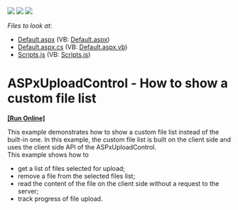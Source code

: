<!-- default badges list -->
![](https://img.shields.io/endpoint?url=https://codecentral.devexpress.com/api/v1/VersionRange/128563436/17.1.3%2B)
[![](https://img.shields.io/badge/Open_in_DevExpress_Support_Center-FF7200?style=flat-square&logo=DevExpress&logoColor=white)](https://supportcenter.devexpress.com/ticket/details/T531501)
[![](https://img.shields.io/badge/📖_How_to_use_DevExpress_Examples-e9f6fc?style=flat-square)](https://docs.devexpress.com/GeneralInformation/403183)
<!-- default badges end -->
<!-- default file list -->
*Files to look at*:

* [Default.aspx](./CS/Default.aspx) (VB: [Default.aspx](./VB/Default.aspx))
* [Default.aspx.cs](./CS/Default.aspx.cs) (VB: [Default.aspx.vb](./VB/Default.aspx.vb))
* [Scripts.js](./CS/Scripts.js) (VB: [Scripts.js](./VB/Scripts.js))
<!-- default file list end -->
# ASPxUploadControl - How to show a custom file list
<!-- run online -->
**[[Run Online]](https://codecentral.devexpress.com/t531501/)**
<!-- run online end -->


This example demonstrates how to show a custom file list instead of the built-in one. In this example, the custom file list is built on the client side and uses the client side API of the ASPxUploadControl.<br>This example shows how to

* get a list of files selected for upload;
* remove a file from the selected files list;
* read the content of the file on the client side without a request to the server;
* track progress of file upload.

<br/>


